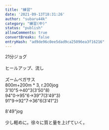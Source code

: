 ```yaml
---
title: "練習"
date: '2021-09-13T18:31:26'
author: "subaru44k"
category: "練習(中)"
status: "publish"
allowComments: true
convertBreaks: false
entryHash: "ad9de96c0ee5dad9ca25096ea3f16216"
---
```

21分ジョグ<br>
<br>
ヒールアップ、流し<br>
<br>
ズームペガサス<br>
800m+200m * 3, r.200jog<br>
3'10"5→40"3(3'50"8)<br>
94"0→95"6→39"7(3'49"3)<br>
91"9→92"7→36"6(3'41"2)<br>
<br>
8'49"jog<br>
<br>
少し軽めに。徐々に質と量を上げていく。
